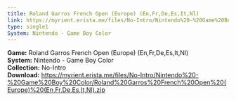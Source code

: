 ```yaml
---
title: Roland Garros French Open (Europe) (En,Fr,De,Es,It,Nl)
link: https://myrient.erista.me/files/No-Intro/Nintendo%20-%20Game%20Boy%20Color/Roland%20Garros%20French%20Open%20(Europe)%20(En,Fr,De,Es,It,Nl).zip
type: single1
System: Nintendo - Game Boy Color
---
```

<b>Game:</b> Roland Garros French Open (Europe) (En,Fr,De,Es,It,Nl)<br>
<b>System:</b> Nintendo - Game Boy Color<br>
<b>Collection:</b> No-Intro<br>
<b>Download:</b> https://myrient.erista.me/files/No-Intro/Nintendo%20-%20Game%20Boy%20Color/Roland%20Garros%20French%20Open%20(Europe)%20(En,Fr,De,Es,It,Nl).zip